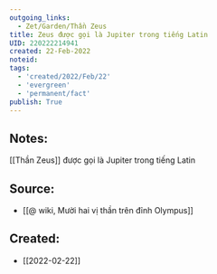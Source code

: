 ```yaml
---
outgoing_links:
  - Zet/Garden/Thần Zeus
title: Zeus được gọi là Jupiter trong tiếng Latin
UID: 220222214941
created: 22-Feb-2022
noteid:
tags:
  - 'created/2022/Feb/22'
  - 'evergreen'
  - 'permanent/fact'
publish: True
---
```

## Notes:
[[Thần Zeus]] được gọi là Jupiter trong tiếng Latin

## Source:
- [[@ wiki, Mười hai vị thần trên đỉnh Olympus]]





## Created:
- [[2022-02-22]]
